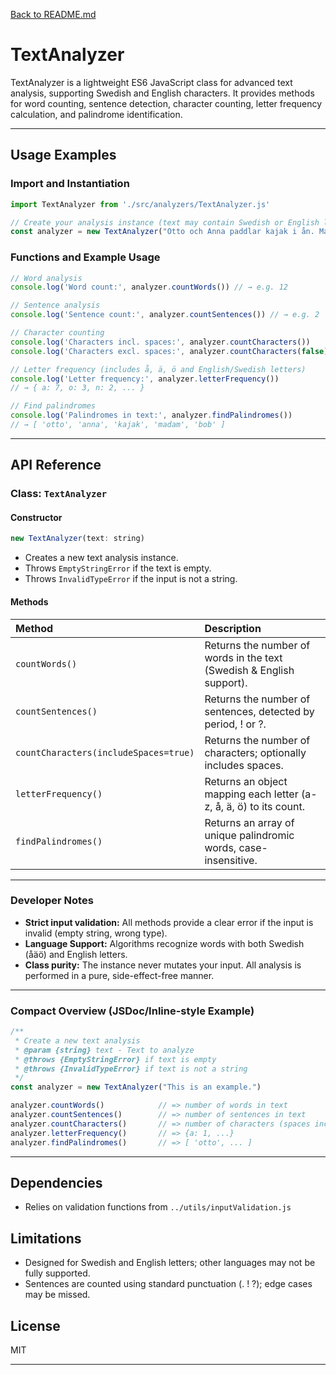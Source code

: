 [Back to README.md](../README.md)

# TextAnalyzer

TextAnalyzer is a lightweight ES6 JavaScript class for advanced text analysis, supporting Swedish and English characters. It provides methods for word counting, sentence detection, character counting, letter frequency calculation, and palindrome identification.

***

## Usage Examples

### Import and Instantiation

```javascript
import TextAnalyzer from './src/analyzers/TextAnalyzer.js'

// Create your analysis instance (text may contain Swedish or English letters)
const analyzer = new TextAnalyzer("Otto och Anna paddlar kajak i ån. Madam, blev Eva av med Bob?")
```


### Functions and Example Usage

```javascript
// Word analysis
console.log('Word count:', analyzer.countWords()) // → e.g. 12

// Sentence analysis
console.log('Sentence count:', analyzer.countSentences()) // → e.g. 2

// Character counting
console.log('Characters incl. spaces:', analyzer.countCharacters())       // → e.g. 54
console.log('Characters excl. spaces:', analyzer.countCharacters(false))  // → e.g. 46

// Letter frequency (includes å, ä, ö and English/Swedish letters)
console.log('Letter frequency:', analyzer.letterFrequency())
// → { a: 7, o: 3, n: 2, ... }

// Find palindromes
console.log('Palindromes in text:', analyzer.findPalindromes())
// → [ 'otto', 'anna', 'kajak', 'madam', 'bob' ]
```


***

## API Reference

### Class: `TextAnalyzer`

#### Constructor

```javascript
new TextAnalyzer(text: string)
```

- Creates a new text analysis instance.
- Throws `EmptyStringError` if the text is empty.
- Throws `InvalidTypeError` if the input is not a string.


#### Methods

| Method | Description |
| :-- | :-- |
| `countWords()` | Returns the number of words in the text (Swedish \& English support). |
| `countSentences()` | Returns the number of sentences, detected by period, ! or ?. |
| `countCharacters(includeSpaces=true)` | Returns the number of characters; optionally includes spaces. |
| `letterFrequency()` | Returns an object mapping each letter (a-z, å, ä, ö) to its count. |
| `findPalindromes()` | Returns an array of unique palindromic words, case-insensitive. |


***

### Developer Notes

- **Strict input validation:** All methods provide a clear error if the input is invalid (empty string, wrong type).
- **Language Support:** Algorithms recognize words with both Swedish (åäö) and English letters.
- **Class purity:** The instance never mutates your input. All analysis is performed in a pure, side-effect-free manner.

***

### Compact Overview (JSDoc/Inline-style Example)

```javascript
/**
 * Create a new text analysis
 * @param {string} text - Text to analyze
 * @throws {EmptyStringError} if text is empty
 * @throws {InvalidTypeError} if text is not a string
 */
const analyzer = new TextAnalyzer("This is an example.")

analyzer.countWords()            // => number of words in text
analyzer.countSentences()        // => number of sentences in text
analyzer.countCharacters()       // => number of characters (spaces included, default: true)
analyzer.letterFrequency()       // => {a: 1, ...}
analyzer.findPalindromes()       // => [ 'otto', ... ]
```


***

## Dependencies

- Relies on validation functions from `../utils/inputValidation.js`


## Limitations

- Designed for Swedish and English letters; other languages may not be fully supported.
- Sentences are counted using standard punctuation (. ! ?); edge cases may be missed.


## License

MIT

***

